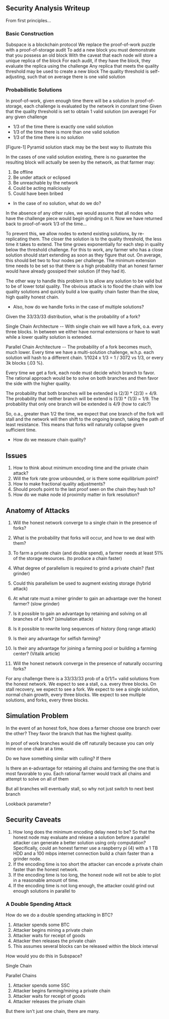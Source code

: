 ## Security Analysis Writeup

From first principles...

### Basic Construction

Subspace is a blockchain protocol
We replace the proof-of-work puzzle with a proof-of-storage audit 
To add a new block you must demonstrate that you possess an old block
With the caveat that each node will store a unique replica of the block
For each audit, if they have the block, they evaluate the replica using the challenge
Any replica that meets the quality threshold may be used to create a new block 
The quality threshold is self-adjusting, such that on average there is one valid solution

### Probabilistic Solutions

In proof-of-work, given enough time there will be a solution
In proof-of-storage, each challenge is evaluated by the network in constant time
Given that the quality threshold is set to obtain 1 valid solution (on average)
For any given challenge

* 1/3 of the time there is exactly one valid solution
* 1/3 of the time there is more than one valid solution 
* 1/3 of the time there is no solution 

[Figure-1] Pyramid solution stack may be the best way to illustrate this

In the cases of one valid solution existing, there is no guarantee the resulting block will actually be seen by the network, as that farmer may:

1. Be offline
2. Be under attack or eclipsed
3. Be unreachable by the network
4. Could be acting maliciously 
5. Could have been bribed

* In the case of no solution, what do we do?

In the absence of any other rules, we would assume that all nodes who have the challenge piece would begin grinding on it. Now we have returned back to proof-of-work 1/3 of the time...

To prevent this, we allow nodes to extend existing solutions, by re-replicating them. The closer the solution is to the quality threshold, the less time it takes to extend. The time grows exponentially for each step in quality below the threshold challenge. For this to work, any farmer who has a close solution should start extending as soon as they figure that out. On average, this should bet two to four nodes per challenge. The minimum extension time needs to be set so that there is a high probability that an honest farmer would have already gossiped their solution (if they had it).

The other way to handle this problem is to allow any solution to be valid but to be of lower total quality. The obvious attack is to flood the chain with low quality solutions and quickly build a low quality chain faster than the slow, high quality honest chain. 

* Also, how do we handle forks in the case of multiple solutions?

Given the 33/33/33 distribution, what is the probability of a fork? 

Single Chain Architecture -- With single chain we will have a fork, o.a. every three blocks. In between we either have normal extensions or have to wait while a lower quality solution is extended.  

Parallel Chain Architecture -- The probability of a fork becomes much, much lower. Every time we have a multi-solution challenge, w.h.p. each solution will hash to a different chain. 1/1024 x 1/3 = 1 / 3072 vs 1/3, or every 3k blocks (.03 %).

Every time we get a fork, each node must decide which branch to favor. The rational approach would be to solve on both branches and then favor the side with the higher quality. 

The probability that both branches will be extended is (2/3) * (2/3) = 4/9. 
The probability that neither branch will be extend is (1/3) * (1/3) = 1/9. 
The probability that only one branch will be extended is 4/9 (how to calc?)

So, o.a., greater than 1/2 the time, we expect that one branch of the fork will stall and the network will then shift to the ongoing branch, taking the path of least resistance. This means that forks will naturally collapse given sufficient time.



* How do we measure chain quality?


## Issues 

1. How to think about minimum encoding time and the private chain attack?
2. Will the fork rate grow unbounded, or is there some equilibrium point?
3. How to make fractional quality adjustments?
4. Should proofs point to the last proof seen on the chain they hash to?
5. How do we make node id proximity matter in fork resolution?


## Anatomy of Attacks

1. Will the honest network converge to a single chain in the presence of forks?
2. What is the probability that forks will occur, and how to we deal with them?
3. To farm a private chain (and double spend), a farmer needs at least 51% of the storage resources. (to produce a chain faster)
4. What degree of parallelism is required to grind a private chain? (fast grinder)
5. Could this parallelism be used to augment existing storage (hybrid attack)
6. At what rate must a miner grinder to gain an advantage over the honest farmer? (slow grinder)
7. Is it possible to gain an advantage by retaining and solving on all branches of a fork? (simulation attack)
8. Is it possible to rewrite long sequences of history (long range attack)
9. Is their any advantage for selfish farming?
10. Is their any advantage for joining a farming pool or building a farming center? (Vitalik article)


1. Will the honest network converge in the presence of naturally occurring forks?

For any challenge there is a 33/33/33 prob of a 0/1/1+ valid solutions from the honest network.
We expect to see a stall, o.a. every three blocks. On stall recovery, we expect to see a fork.
We expect to see a single solution, normal chain growth, every three blocks.
We expect to see multiple solutions, and forks, every three blocks.

## Simulation Problem

In the event of an honest fork, how does a farmer choose one branch over the other?
They favor the branch that has the highest quality.

In proof of work branches would die off naturally because you can only mine on one chain at a time.

Do we have something similar with culling? If there 

Is there an e-advantage for retaining all chains and farming the one that is most favorable to you.
Each rational farmer would track all chains and attempt to solve on all of them

But all branches will eventually stall, so why not just switch to next best branch 

Lookback parameter?



## Security Caveats

1. How long does the minimum encoding delay need to be? So that the honest node may evaluate and release a solution before a parallel attacker can generate a better solution using only computation? Specifically, could an honest farmer use a raspberry pi (4) with a 1 TB HDD and a 100 mbps internet connection build a chain faster than a grinder node.
2. If the encoding time is too short the attacker can encode a private chain faster than the honest network.
3. If the encoding time is too long, the honest node will not be able to plot in a reasonable amount of time.
4. If the encoding time is not long enough, the attacker could grind out enough solutions in parallel to 

### A Double Spending Attack

How do we do a double spending attacking in BTC? 

1) Attacker spends some BTC
2) Attacker begins mining a private chain
3) Attacker waits for receipt of goods
4) Attacker then releases the private chain
5) This assumes several blocks can be released within the block interval

How would you do this in Subspace?

Single Chain

Parallel Chains

1) Attacker spends some SSC
2) Attacker begins farming/mining a private chain
3) Attacker waits for receipt of goods
4) Attacker releases the private chain

But there isn't just one chain, there are many.